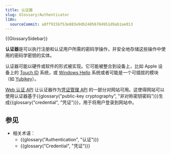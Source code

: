 ```yaml
---
title: 认证器
slug: Glossary/Authenticator
l10n:
  sourceCommit: a8ff915bf53e883e9db24056784951d9ab1ae013
---
```


{{GlossarySidebar}}

**认证器**是可以执行注册和认证用户所需的密码学操作，并安全地存储这些操作中使用的密码学密钥的实体。

认证器可能以硬件或软件的形式被实现。它可能被整合到设备上，比如 Apple 设备上的 [Touch ID](https://zh.wikipedia.org/wiki/触控_ID) 系统，或 [Windows Hello](https://zh.wikipedia.org/wiki/Windows_10#主要新特性) 系统或者可能是一个可插拔的模块（如 [Yubikey](https://zh.wikipedia.org/wiki/YubiKey)）。

[Web 认证 API](/zh-CN/docs/Web/API/Web_Authentication_API) 让认证器作为[凭证管理 API](/zh-CN/docs/Web/API/Credential_Management_API) 的一部分对网站可用。这使得网站可以使用认证器基于{{glossary("public-key cryptography", "非对称密钥密码")}}生成{{glossary("credential", "凭证")}}，用于将用户登录到网站中。

## 参见

- 相关术语：
  - {{glossary("Authentication", "认证")}}
  - {{glossary("Credential", "凭证")}}
